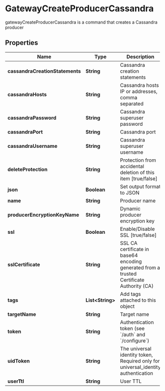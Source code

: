 

# GatewayCreateProducerCassandra

gatewayCreateProducerCassandra is a command that creates a Cassandra producer

## Properties

Name | Type | Description | Notes
------------ | ------------- | ------------- | -------------
**cassandraCreationStatements** | **String** | Cassandra creation statements |  [optional]
**cassandraHosts** | **String** | Cassandra hosts IP or addresses, comma separated |  [optional]
**cassandraPassword** | **String** | Cassandra superuser password |  [optional]
**cassandraPort** | **String** | Cassandra port |  [optional]
**cassandraUsername** | **String** | Cassandra superuser username |  [optional]
**deleteProtection** | **String** | Protection from accidental deletion of this item [true/false] |  [optional]
**json** | **Boolean** | Set output format to JSON |  [optional]
**name** | **String** | Producer name | 
**producerEncryptionKeyName** | **String** | Dynamic producer encryption key |  [optional]
**ssl** | **Boolean** | Enable/Disable SSL [true/false] |  [optional]
**sslCertificate** | **String** | SSL CA certificate in base64 encoding generated from a trusted Certificate Authority (CA) |  [optional]
**tags** | **List&lt;String&gt;** | Add tags attached to this object |  [optional]
**targetName** | **String** | Target name |  [optional]
**token** | **String** | Authentication token (see &#x60;/auth&#x60; and &#x60;/configure&#x60;) |  [optional]
**uidToken** | **String** | The universal identity token, Required only for universal_identity authentication |  [optional]
**userTtl** | **String** | User TTL |  [optional]



